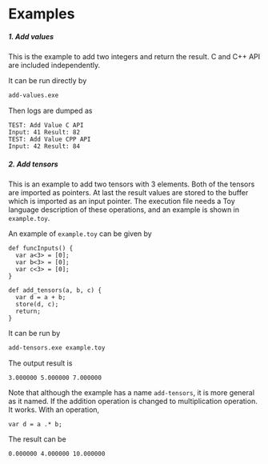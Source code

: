# Examples

##### 1. Add values

This is the example to add two integers and return the result. C and C++ API are included independently.

It can be run directly by

```bash
add-values.exe
```

Then logs are dumped as

```text
TEST: Add Value C API
Input: 41 Result: 82
TEST: Add Value CPP API
Input: 42 Result: 84
```

##### 2. Add tensors

This is an example to add two tensors with 3 elements. Both of the tensors are imported as pointers. At last the result
values are stored to the buffer which is imported as an input pointer. The execution file needs a Toy language
description of these operations, and an example is shown in `example.toy`.

An example of `example.toy` can be given by

```text
def funcInputs() {
  var a<3> = [0];
  var b<3> = [0];
  var c<3> = [0];
}

def add_tensors(a, b, c) {
  var d = a + b;
  store(d, c);
  return;
}
```

It can be run by

```bash
add-tensors.exe example.toy
```

The output result is
```text
3.000000 5.000000 7.000000
```

Note that although the example has a name `add-tensors`, it is more general as it named.
If the addition operation is changed to multiplication operation. It works.
With an operation,
```text
var d = a .* b;
```

The result can be
```text
0.000000 4.000000 10.000000
```
